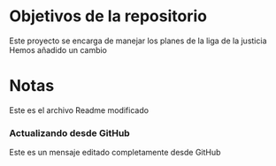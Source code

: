 # Objetivos de la repositorio

Este proyecto se encarga de manejar los planes de la liga de la justicia
Hemos añadido un cambio


# Notas
Este es el archivo Readme modificado

### Actualizando desde GitHub
Este es un mensaje editado completamente desde GitHub

